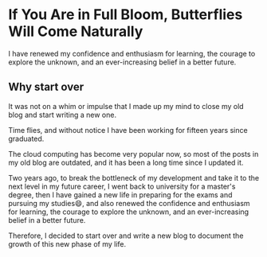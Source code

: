 # If You Are in Full Bloom, Butterflies Will Come Naturally


I have renewed my confidence and enthusiasm for learning, the courage to explore the unknown, and an ever-increasing belief in a better future.

<!--more-->

## Why start over

It was not on a whim or impulse that I made up my mind to close my old blog and start writing a new one.

Time flies, and without notice I have been working for fifteen years since graduated.

The cloud computing has become very popular now, so most of the posts in my old blog are outdated, and it has been a long time since I updated it.

Two years ago, to break the bottleneck of my development and take it to the next level in my future career, I went back to university for a master's degree, then I have gained a new life in preparing for the exams and pursuing my studies:smile:, and also renewed the confidence and enthusiasm for learning, the courage to explore the unknown, and an ever-increasing belief in a better future.

Therefore, I decided to start over and write a new blog to document the growth of this new phase of my life.
